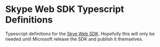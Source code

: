 # Skype Web SDK Typescript Definitions

Typescript definitions for the [Skye Web SDK](https://msdn.microsoft.com/en-us/skype/websdk/docs/skypewebsdk).
Hopefully this will only be needed until Microsoft release the SDK and publish it themselves.
